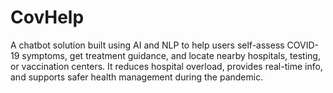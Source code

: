# CovHelp
A chatbot solution built using AI and NLP to help users self-assess COVID-19 symptoms, get treatment guidance, and locate nearby hospitals, testing, or vaccination centers. It reduces hospital overload, provides real-time info, and supports safer health management during the pandemic.
